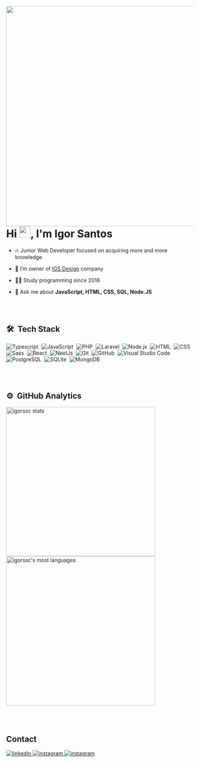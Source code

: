 <img align="right" height="590em" src="https://raw.githubusercontent.com/gist/igorssc/0fa5985aa173cd6a95d69c2bc90e7f1a/raw/bd9e44f73aec6daa2d0fde16185271fda4c792c6/githubcard.svg"/>
<h1 align="left">Hi <img src="https://raw.githubusercontent.com/kaueMarques/kaueMarques/master/hi.gif" height="30px">, I'm Igor Santos</h1>
<!-- <p align="left"> <img src="https://komarev.com/ghpvc/?username=igorssc&color=yellow" alt="Profile views" /> </p> -->

- 🔥 Junior Web Developer focused on acquiring more and more knowledge

- 🔭 I’m owner of [IGS Design](https://igsdesign.com.br) company

- 👨‍💻 Study programming since 2016

- 💬 Ask me about **JavaScript, HTML, CSS, SQL, Node.JS**

<br/><br/>

## 🛠 &nbsp;Tech Stack

![Typescript](https://img.shields.io/badge/-Typescript-05122A?style=flat&logo=Typescript)&nbsp;
![JavaScript](https://img.shields.io/badge/-JavaScript-05122A?style=flat&logo=javascript)&nbsp;
![PHP](https://img.shields.io/badge/-PHP-05122A?style=flat&logo=PHP)&nbsp;
![Laravel](https://img.shields.io/badge/-Laravel-05122A?style=flat&logo=Laravel)&nbsp;
![Node.js](https://img.shields.io/badge/-Node.js-05122A?style=flat&logo=node.js)&nbsp;
![HTML](https://img.shields.io/badge/-HTML-05122A?style=flat&logo=HTML5)&nbsp;
![CSS](https://img.shields.io/badge/-CSS-05122A?style=flat&logo=CSS3&logoColor=1572B6)&nbsp;
![Sass](https://img.shields.io/badge/-Sass-05122A?style=flat&logo=Sass&logoColor=1572B6)&nbsp;
![React](https://img.shields.io/badge/-React-05122A?style=flat&logo=react)&nbsp;
![NextJs](https://img.shields.io/badge/-NextJs-05122A?style=flat&logo=vercel)&nbsp;
![Git](https://img.shields.io/badge/-Git-05122A?style=flat&logo=git)&nbsp;
![GitHub](https://img.shields.io/badge/-GitHub-05122A?style=flat&logo=github)&nbsp;
![Visual Studio Code](https://img.shields.io/badge/-Visual%20Studio%20Code-05122A?style=flat&logo=visual-studio-code&logoColor=007ACC)&nbsp;
![PostgreSQL](https://img.shields.io/badge/-PostgreSQL-05122A?style=flat&logo=postgresql)&nbsp;
![SQLite](https://img.shields.io/badge/-SQLite-05122A?style=flat&logo=SQLite)&nbsp;
![MongoDB](https://img.shields.io/badge/-MongoDB-05122A?style=flat&logo=MongoDB)&nbsp;

<br /><br />

## ⚙️ &nbsp;GitHub Analytics

<p>
  <img width="400em" src="https://github-readme-stats.vercel.app/api?username=igorssc&show_icons=true&theme=github_dark" alt="igorssc stats"/>

<br />

  <img width="400em" src="https://github-readme-stats.vercel.app/api/top-langs/?username=igorssc&layout=compact&theme=github_dark" alt="igorssc's most languages"/>
</p>

<br/><br/>

## Contact

<p>
  <a href="https://linkedin.com/in/igor--santos" target="_blank">
    <img src="https://img.shields.io/badge/-igor--santos-05122A?style=flat&logo=linkedin" alt="linkedin"/>
  </a>
  <a href="https://instagram.com/_igor.sc" target="_blank">
    <img src="https://img.shields.io/badge/-&#818;igor.sc-05122A?style=flat&logo=instagram" alt="instagram"/>
  </a>
  <a href="mailto:igorsantoscosta@gmail.com" target="_blank">
    <img src="https://img.shields.io/badge/-igorsantoscosta@gmail.com-05122A?style=flat&logo=gmail" alt="instagram"/>
  </a>
</p>
